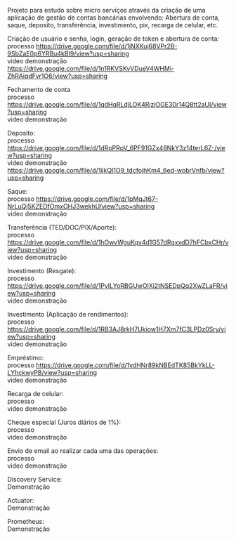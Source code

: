 Projeto para estudo sobre micro serviços através da criação de uma aplicação de gestão de contas bancárias envolvendo:
Abertura de conta, saque, deposito, transferência, investimento, pix, recarga de celular, etc.


Criação de usuário e senha, login, geração de token e abertura de conta: <br>
processo https://drive.google.com/file/d/1jNXKuj68VPr2B-9SbZaE0p6YRBu4kBI9/view?usp=sharing <br>
video demonstração https://drive.google.com/file/d/1n1RKVSKvVDueV4WHMi-ZhRAiqdFvr1O6/view?usp=sharing

Fechamento de conta <br>
processo https://drive.google.com/file/d/1qdHqRLdjLOK4RjzjOGE30r14Q8tt2aUI/view?usp=sharing <br>
video demonstração

Deposito: <br>
processo https://drive.google.com/file/d/1dRpPRpV_6PF91GZx48NkY3z14terL6Z-/view?usp=sharing <br>
video demonstração https://drive.google.com/file/d/1ijkQI1O9_tdcfojhKm4_6ed-wobrVnfb/view?usp=sharing

Saque: <br>
processo https://drive.google.com/file/d/1pMqJt67-NrLuQj5KZEDfOmxOHJ3wekhU/view?usp=sharing <br>
video demonstração 

Transferência (TED/DOC/PIX/Aporte): <br>
processo https://drive.google.com/file/d/1hOwvWguKqv4d1G57dRgxxdD7hFCbxCHr/view?usp=sharing <br>
video demonstração 

Investimento (Resgate): <br>
processo https://drive.google.com/file/d/1PyILYoRBGUwOlXi2tNSEDpQq2XwZLaFR/view?usp=sharing <br>
video demonstração 

Investimento (Aplicação de rendimentos): <br>
processo https://drive.google.com/file/d/1RB3AJ8rkH7Ukiow1H7Xm7fC3LPDz0Sry/view?usp=sharing <br>
video demonstração

Empréstimo: <br>
processo https://drive.google.com/file/d/1ydHNr89kNBEdTK85BkYkLL-LYhckwyPB/view?usp=sharing <br>
video demonstração 

Recarga de celular: <br>
processo <br>
video demonstração 

Cheque especial (Juros diários de 1%): <br>
processo <br>
video demonstração

Envio de email ao realizar cada uma das operações: <br>
processo <br>
video demonstração

Discovery Service: <br>
Demonstração <br>

Actuator: <br>
Demonstração <br>

Prometheus: <br>
Demonstração <br>













